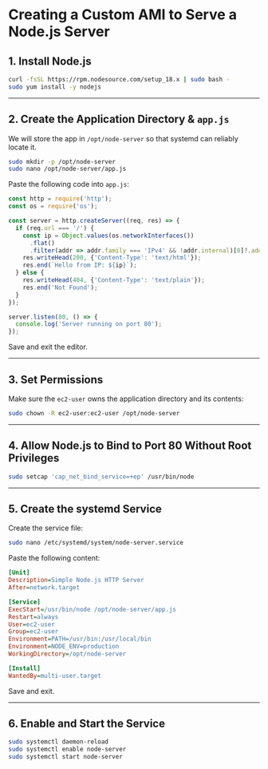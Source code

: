 # Creating a Custom AMI to Serve a Node.js Server

## 1. Install Node.js

```bash
curl -fsSL https://rpm.nodesource.com/setup_18.x | sudo bash -
sudo yum install -y nodejs
```

---

## 2. Create the Application Directory & `app.js`

We will store the app in `/opt/node-server` so that systemd can reliably locate it.

```bash
sudo mkdir -p /opt/node-server
sudo nano /opt/node-server/app.js
```

Paste the following code into `app.js`:

```javascript
const http = require('http');
const os = require('os');

const server = http.createServer((req, res) => {
  if (req.url === '/') {
    const ip = Object.values(os.networkInterfaces())
      .flat()
      .filter(addr => addr.family === 'IPv4' && !addr.internal)[0]?.address || 'unknown';
    res.writeHead(200, {'Content-Type': 'text/html'});
    res.end(`Hello from IP: ${ip}`);
  } else {
    res.writeHead(404, {'Content-Type': 'text/plain'});
    res.end('Not Found');
  }
});

server.listen(80, () => {
  console.log('Server running on port 80');
});
```

Save and exit the editor.

---

## 3. Set Permissions

Make sure the `ec2-user` owns the application directory and its contents:

```bash
sudo chown -R ec2-user:ec2-user /opt/node-server
```

---

## 4. Allow Node.js to Bind to Port 80 Without Root Privileges

```bash
sudo setcap 'cap_net_bind_service=+ep' /usr/bin/node
```

---

## 5. Create the systemd Service

Create the service file:

```bash
sudo nano /etc/systemd/system/node-server.service
```

Paste the following content:

```ini
[Unit]
Description=Simple Node.js HTTP Server
After=network.target

[Service]
ExecStart=/usr/bin/node /opt/node-server/app.js
Restart=always
User=ec2-user
Group=ec2-user
Environment=PATH=/usr/bin:/usr/local/bin
Environment=NODE_ENV=production
WorkingDirectory=/opt/node-server

[Install]
WantedBy=multi-user.target
```

Save and exit.

---

## 6. Enable and Start the Service

```bash
sudo systemctl daemon-reload
sudo systemctl enable node-server
sudo systemctl start node-server
```
